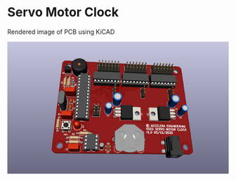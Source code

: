 # Servo Motor Clock

Rendered image of PCB using KiCAD

![alt text](https://github.com/Tom-Schofield/servo-motor-clock/blob/main/Render.png)
